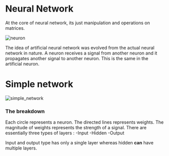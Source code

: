# Neural Network

At the core of neural network, its just manipulation and operations on matrices.

![neuron](https://cdn.pixabay.com/photo/2017/01/30/23/55/brain-2022398_1280.png)

The idea of artificial neural network was evolved from the actual neural network in nature.
A neuron receives a signal from another neuron and it propagates another signal to another neuron. This is the same in the artificial neuron.

# Simple network

![simple_network](http://www.mattzeunert.com/img/blog/super-simple-neural-network/nn.png)

### The breakdown
Each circle represents a neuron. The directed lines represents weights.
The magnitude of weights represents the strength of a signal.
There are essentially three types of layers :
   -Input
   -Hidden
   -Output

Input and output type has only a single layer whereas hidden __can__ have multiple layers.
